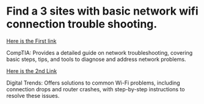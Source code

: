 # Find a  3  sites with basic network wifi connection  trouble shooting.

[Here is the First link](https://www.comptia.org/content/guides/a-guide-to-network-troubleshooting)

CompTIA: Provides a detailed guide on network troubleshooting, covering basic steps, tips, and tools to diagnose and address network problems. ​

[Here is the 2nd Link](https://www.digitaltrends.com/computing/wi-fi-problems-and-solutions/)

Digital Trends: Offers solutions to common Wi-Fi problems, including connection drops and router crashes, with step-by-step instructions to resolve these issues.
